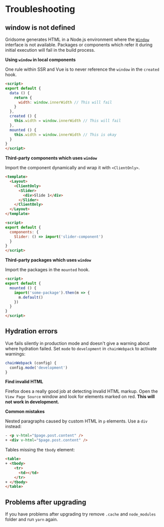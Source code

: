 # Troubleshooting

## window is not defined

Gridsome generates HTML in a Node.js environment where the [`Window`](https://developer.mozilla.org/en-US/docs/Web/API/Window) interface is not available. Packages or components which refer it during initial execution will fail in the build process.

**Using `window` in local components**

One rule within SSR and Vue is to never reference the `window` in the `created` hook.

```html
<script>
export default {
  data () {
    return {
      width: window.innerWidth // This will fail
    }
  },
  created () {
    this.width = window.innerWidth // This will fail
  },
  mounted () {
    this.width = window.innerWidth // This is okay
  }
}
</script>
```

**Third-party components which uses `window`**

Import the component dynamically and wrap it with `<ClientOnly>`.

```html
<template>
  <Layout>
    <ClientOnly>
      <Slider>
        <div>Slide 1</div>
      </Slider>
    </ClientOnly>
  </Layout>
</template>

<script>
export default {
  components: {
    Slider: () => import('slider-component')
  }
}
</script>
```

**Third-party packages which uses `window`**

Import the packages in the `mounted` hook.

```html
<script>
export default {
  mounted () {
    import('some-package').then(m => {
      m.default()
    })
  }
}
</script>
```

## Hydration errors

Vue fails silently in production mode and doesn't give a warning about where hydration failed. Set `mode` to `development` in `chainWebpack` to activate warnings:

```js
chainWebpack (config) {
  config.mode('development')
}
```

**Find invalid HTML**

Firefox does a really good job at detecting invalid HTML markup. Open the `View Page Source` window and look for elements marked on red. **This will not work in development.**

**Common mistakes**

Nested paragraphs caused by custom HTML in `p` elements. Use a `div` instead:

```html
- <p v-html="$page.post.content" />
+ <div v-html="$page.post.content" />
```

Tables missing the `tbody` element:

```html
<table>
+ <tbody>
    <tr>
      <td></td>
    </tr>
+ </tbody>
</table>
```

## Problems after upgrading

If you have problems after upgrading try remove `.cache` and `node_modules` folder and run `yarn` again.

